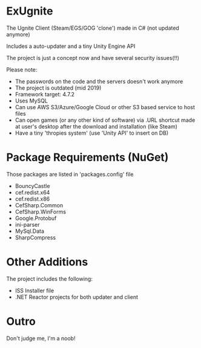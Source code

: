 # ExUgnite
The Ugnite Client (Steam/EGS/GOG 'clone') made in C# (not updated anymore)

Includes a auto-updater and a tiny Unity Engine API

The project is just a concept now and have several security issues(!!)

Please note:

- The passwords on the code and the servers doesn't work anymore
- The project is outdated (mid 2019)
- Framework target: 4.7.2
- Uses MySQL
- Can use AWS S3/Azure/Google Cloud or other S3 based service to host files
- Can open games (or any other kind of software) via .URL shortcut made at user's desktop after the download and installation (like Steam)
- Have a tiny 'thropies system' (use 'Unity API' to insert on DB)

# Package Requirements (NuGet)
Those packages are listed in 'packages.config' file

 - BouncyCastle
 - cef.redist.x64
 - cef.redist.x86
 - CefSharp.Common
 - CefSharp.WinForms
 - Google.Protobuf
 - ini-parser
 - MySql.Data
 - SharpCompress
 
# Other Additions #
The project includes the following:

- ISS Installer file
- .NET Reactor projects for both updater and client

# Outro #

Don't judge me, I'm a noob!

